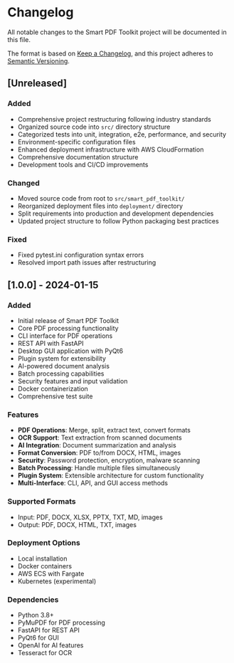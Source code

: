 # Changelog

All notable changes to the Smart PDF Toolkit project will be documented in this file.

The format is based on [Keep a Changelog](https://keepachangelog.com/en/1.0.0/),
and this project adheres to [Semantic Versioning](https://semver.org/spec/v2.0.0.html).

## [Unreleased]

### Added
- Comprehensive project restructuring following industry standards
- Organized source code into `src/` directory structure
- Categorized tests into unit, integration, e2e, performance, and security
- Environment-specific configuration files
- Enhanced deployment infrastructure with AWS CloudFormation
- Comprehensive documentation structure
- Development tools and CI/CD improvements

### Changed
- Moved source code from root to `src/smart_pdf_toolkit/`
- Reorganized deployment files into `deployment/` directory
- Split requirements into production and development dependencies
- Updated project structure to follow Python packaging best practices

### Fixed
- Fixed pytest.ini configuration syntax errors
- Resolved import path issues after restructuring

## [1.0.0] - 2024-01-15

### Added
- Initial release of Smart PDF Toolkit
- Core PDF processing functionality
- CLI interface for PDF operations
- REST API with FastAPI
- Desktop GUI application with PyQt6
- Plugin system for extensibility
- AI-powered document analysis
- Batch processing capabilities
- Security features and input validation
- Docker containerization
- Comprehensive test suite

### Features
- **PDF Operations**: Merge, split, extract text, convert formats
- **OCR Support**: Text extraction from scanned documents
- **AI Integration**: Document summarization and analysis
- **Format Conversion**: PDF to/from DOCX, HTML, images
- **Security**: Password protection, encryption, malware scanning
- **Batch Processing**: Handle multiple files simultaneously
- **Plugin System**: Extensible architecture for custom functionality
- **Multi-Interface**: CLI, API, and GUI access methods

### Supported Formats
- Input: PDF, DOCX, XLSX, PPTX, TXT, MD, images
- Output: PDF, DOCX, HTML, TXT, images

### Deployment Options
- Local installation
- Docker containers
- AWS ECS with Fargate
- Kubernetes (experimental)

### Dependencies
- Python 3.8+
- PyMuPDF for PDF processing
- FastAPI for REST API
- PyQt6 for GUI
- OpenAI for AI features
- Tesseract for OCR